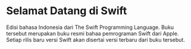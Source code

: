 # Selamat Datang di Swift

Edisi bahasa Indonesia dari The Swift Programming Language. Buku tersebut merupakan buku resmi bahaa pemrograman Swift dari Apple. Setiap rilis baru versi Swift akan disertai versi terbaru dari buku tersebut.

